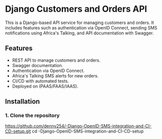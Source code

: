 # Django Customers and Orders API

This is a Django-based API service for managing customers and orders. It includes features such as authentication via OpenID Connect, sending SMS notifications using Africa's Talking, and API documentation with Swagger.

## Features

- REST API to manage customers and orders.
- Swagger documentation.
- Authentication via OpenID Connect.
- Africa's Talking SMS alerts for new orders.
- CI/CD with automated tests.
- Deployed on (PAAS/FAAS/IAAS).

## Installation

### 1. Clone the repository


https://github.com/denny254/-Django-OpenID-SMS-integration-and-CI-CD-setup.git
cd -Django-OpenID-SMS-integration-and-CI-CD-setup
